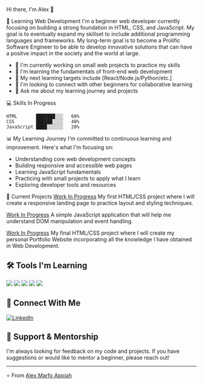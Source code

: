  Hi there, I'm Alex 👋

 🌱 Learning Web Development
I'm a beginner web developer currently focusing on building a strong foundation in HTML, CSS, and JavaScript. My goal is to eventually expand my skillset to include additional programming languages and frameworks. My long-term goal is to become a Prolific Software Engineer to be able to develop innovative solutions that can have
a positve impact in the society and the world at large.

- 🔭 I'm currently working on small web projects to practice my skills
- 🌱 I'm learning the fundamentals of front-end web development
- 🎯 My next learning targets include [React/Node.js/Python/etc.]
- 👯 I'm looking to connect with other beginners for collaborative learning
- 💬 Ask me about my learning journey and projects
  

 💻 Skills In Progress

```
HTML       ███████░░░   60%
CSS        ██████░░░░   40% 
JavaScript ████░░░░░░   20%
```

 📊 My Learning Journey
I'm committed to continuous learning and improvement. Here's what I'm focusing on:

- Understanding core web development concepts
- Building responsive and accessible web pages
- Learning JavaScript fundamentals
- Practicing with small projects to apply what I learn
- Exploring developer tools and resources

 🚀 Current Projects
 [Work In Progress](https://github.com/YOURUSERNAME/project1)
My first HTML/CSS project where I will create a responsive landing page to practice layout and styling techniques.

 [Work In Progress](https://github.com/YOURUSERNAME/project2)
A simple JavaScript application that will help me understand DOM manipulation and event handling.

 [Work In Progress](https://github.com/YOURUSERNAME/project2)
My final HTML/CSS project where I will create my personal Portfolio Website incorporating all the knowledge I have
obtained in Web Development.



## 🛠️ Tools I'm Learning
![](https://img.shields.io/badge/Code-HTML5-informational?style=flat&logo=html5&logoColor=white&color=E34F26)
![](https://img.shields.io/badge/Code-CSS3-informational?style=flat&logo=css3&logoColor=white&color=1572B6)
![](https://img.shields.io/badge/Code-JavaScript-informational?style=flat&logo=javascript&logoColor=white&color=F7DF1E)
![](https://img.shields.io/badge/Editor-VSCode-informational?style=flat&logo=visual-studio-code&logoColor=white&color=007ACC)
![](https://img.shields.io/badge/Tools-Git-informational?style=flat&logo=git&logoColor=white&color=F05032)


## 🤝 Connect With Me
[![LinkedIn](https://img.shields.io/badge/LinkedIn-0077B5?style=for-the-badge&logo=linkedin&logoColor=white)](https://www.linkedin.com/in/theboylexis/)

## 🙏 Support & Mentorship
I'm always looking for feedback on my code and projects. If you have suggestions or would like to mentor a beginner, please reach out!

---

⭐️ From [Alex Marfo Appiah](https://github.com/theboylexis)
